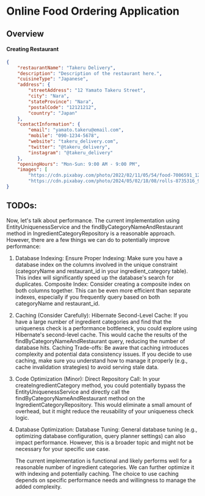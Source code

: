 # Online Food Ordering Application

## Overview

#### Creating Restaurant

```json
{
    "restaurantName": "Takeru Delivery",
    "description": "Description of the restaurant here.",
    "cuisineType": "Japanese",
    "address": {
        "streetAddress": "12 Yamato Takeru Street",
        "city": "Nara",
        "stateProvince": "Nara",
        "postalCode": "12121212",
        "country": "Japan" 
    },
    "contactInformation": {
        "email": "yamato.takeru@email.com",
        "mobile": "090-1234-5678",
        "website": "takeru_delivery.com",
        "twitter": "@takeru_delivery",
        "instagram": "@takeru_delivery"
    },
    "openingHours": "Mon-Sun: 9:00 AM - 9:00 PM",
    "images": [
        "https://cdn.pixabay.com/photo/2022/02/11/05/54/food-7006591_1280.jpg",
        "https://cdn.pixabay.com/photo/2024/05/02/18/08/rolls-8735316_960_720.jpg"]
}
```
## TODOs:


Now, let's talk about performance. The current implementation using EntityUniquenessService and the findByCategoryNameAndRestaurant method in IngredientCategoryRepository is a reasonable approach. However, there are a few things we can do to potentially improve performance:
1. Database Indexing:
   Ensure Proper Indexing: Make sure you have a database index on the columns involved in the unique constraint (categoryName and restaurant_id in your ingredient_category table). This index will significantly speed up the database's search for duplicates.
   Composite Index: Consider creating a composite index on both columns together. This can be even more efficient than separate indexes, especially if you frequently query based on both categoryName and restaurant_id.
2. Caching (Consider Carefully):
   Hibernate Second-Level Cache: If you have a large number of ingredient categories and find that the uniqueness check is a performance bottleneck, you could explore using Hibernate's second-level cache. This would cache the results of the findByCategoryNameAndRestaurant query, reducing the number of database hits.
   Caching Trade-offs: Be aware that caching introduces complexity and potential data consistency issues. If you decide to use caching, make sure you understand how to manage it properly (e.g., cache invalidation strategies) to avoid serving stale data.
3. Code Optimization (Minor):
   Direct Repository Call: In your createIngredientCategory method, you could potentially bypass the EntityUniquenessService and directly call the findByCategoryNameAndRestaurant method on the IngredientCategoryRepository. This would eliminate a small amount of overhead, but it might reduce the reusability of your uniqueness check logic.
4. Database Optimization:
   Database Tuning: General database tuning (e.g., optimizing database configuration, query planner settings) can also impact performance. However, this is a broader topic and might not be necessary for your specific use case.

   The current implementation is functional and likely performs well for a reasonable number of ingredient categories. We can further optimize it with indexing and potentially caching. The choice to use caching depends on specific performance needs and willingness to manage the added complexity.